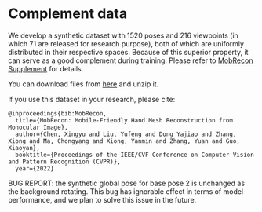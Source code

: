 # Complement data

We develop a synthetic dataset with 1520 poses and 216 viewpoints (in which 71 are released for research purpose), both of which are uniformly distributed in their respective spaces. Because of this superior property, it can serve as a good complement during training. Please refer to [MobRecon Supplement](https://arxiv.org/abs/2112.02753) for details.

You can download files from [here](https://drive.google.com/drive/folders/1V3Ioy3H1vGPG4mURsCon9TE7j5eGFanN) and unzip it.

If you use this dataset in your research, please cite:

```
@inproceedings{bib:MobRecon,
  title={MobRecon: Mobile-Friendly Hand Mesh Reconstruction from Monocular Image},
  author={Chen, Xingyu and Liu, Yufeng and Dong Yajiao and Zhang, Xiong and Ma, Chongyang and Xiong, Yanmin and Zhang, Yuan and Guo, Xiaoyan},
  booktitle={Proceedings of the IEEE/CVF Conference on Computer Vision and Pattern Recognition (CVPR)},
  year={2022}
```

BUG REPORT: the synthetic global pose for base pose 2 is unchanged as the background rotating. This bug has ignorable effect in terms of model performance, and we plan to solve this issue in the future. 

